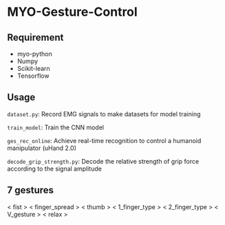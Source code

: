 # MYO-Gesture-Control

## Requirement
* myo-python
* Numpy
* Scikit-learn
* Tensorflow

## Usage
```dataset.py```: Record EMG signals to make datasets for model training

```train_model```: Train the CNN model

```ges_rec_online```: Achieve real-time recognition to control a humanoid manipulator (uHand 2.0)

```decode_grip_strength.py```: Decode the relative strength of grip force according to the signal amplitude


## 7 gestures
< fist >
< finger_spread >
< thumb >
< 1_finger_type >
< 2_finger_type >
< V_gesture >
< relax >
